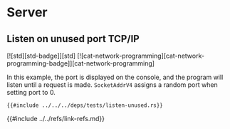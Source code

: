 # Server

## Listen on unused port TCP/IP

[![std][std-badge]][std]  [![cat-network-programming][cat-network-programming-badge]][cat-network-programming]

In this example, the port is displayed on the console, and the program will listen until a request is made. `SocketAddrV4` assigns a random port when setting port to 0.

```rust,editable,no_run
{{#include ../../../deps/tests/listen-unused.rs}}
```

{{#include ../../refs/link-refs.md}}
